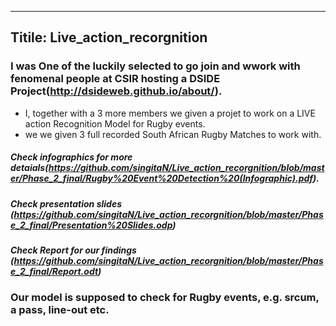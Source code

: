 ----
Titile: Live_action_recorgnition
----
### I was One of the luckily selected to go join and wwork with fenomenal people at CSIR hosting a DSIDE Project(http://dsideweb.github.io/about/).
* I, together with a 3 more members we given a projet to work on a LIVE action Recognition Model for Rugby events. 
* we we given 3 full recorded South African Rugby Matches to work with.
##### Check infographics for more detaials(https://github.com/singitaN/Live_action_recorgnition/blob/master/Phase_2_final/Rugby%20Event%20Detection%20(Infographic).pdf).
##### Check presentation slides (https://github.com/singitaN/Live_action_recorgnition/blob/master/Phase_2_final/Presentation%20Slides.odp)
##### Check Report for our findings (https://github.com/singitaN/Live_action_recorgnition/blob/master/Phase_2_final/Report.odt)
### Our model is supposed to check for Rugby events, e.g. srcum, a pass, line-out etc.
